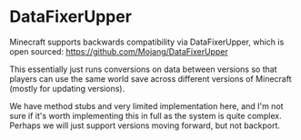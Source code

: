 # DataFixerUpper

Minecraft supports backwards compatibility via DataFixerUpper, which is open
sourced: https://github.com/Mojang/DataFixerUpper

This essentially just runs conversions on data between versions so that players can use the same world save across
different versions of Minecraft (mostly for updating versions).

We have method stubs and very limited implementation here, and I'm not sure if it's worth implementing this in full as
the system is quite complex. Perhaps we will just support versions moving forward, but not backport.

